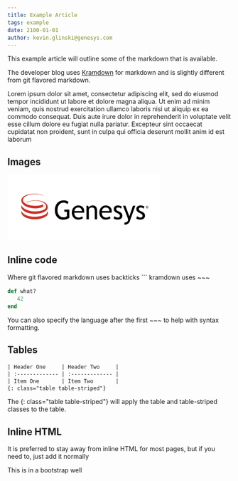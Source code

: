 ```yaml
---
title: Example Article
tags: example
date: 2100-01-01
author: kevin.glinski@genesys.com
---
```


This example article will outline some of the markdown that is available.  

The developer blog uses [Kramdown](http://kramdown.gettalong.org/quickref.html) for markdown and is slightly different from git flavored markdown.

Lorem ipsum dolor sit amet, consectetur adipiscing elit, sed do eiusmod tempor incididunt ut labore et dolore magna aliqua. Ut enim ad minim veniam, quis nostrud exercitation ullamco laboris nisi ut aliquip ex ea commodo consequat. Duis aute irure dolor in reprehenderit in voluptate velit esse cillum dolore eu fugiat nulla pariatur. Excepteur sint occaecat cupidatat non proident, sunt in culpa qui officia deserunt mollit anim id est laborum

## Images
![alt text](genesys.png "Logo Title Text 1")

## Inline code
Where git flavored markdown uses backticks \`\`\` kramdown uses ~~~

~~~ ruby
def what?
   42
end
~~~

You can also specify the language after the first ~~~ to help with syntax formatting.

## Tables

~~~
| Header One     | Header Two     |
| :------------- | :------------- |
| Item One       | Item Two       |
{: class="table table-striped"}
~~~

The {: class="table table-striped"} will apply the table and table-striped classes to the table.

## Inline HTML
It is preferred to stay away from inline HTML for most pages, but if you need to, just add it normally

<div class="well well-md"> This is in a bootstrap well</div>
